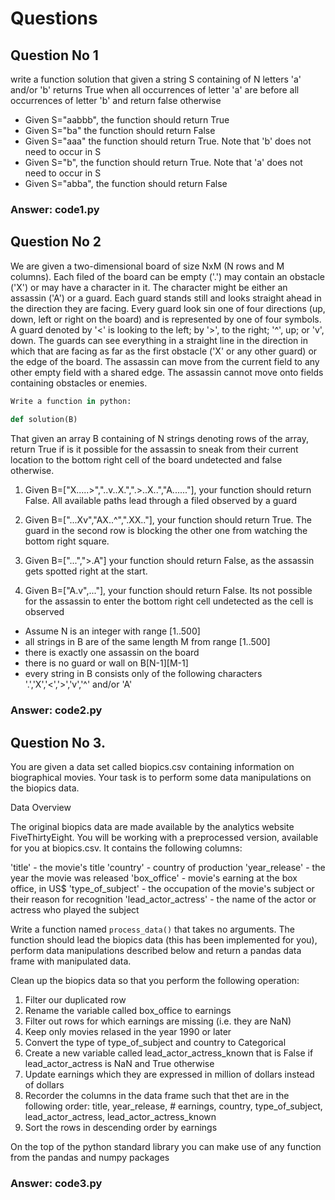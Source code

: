 # Questions

## Question No 1
write a function solution that given a string S containing of N letters 'a' and/or 'b' returns True when all occurrences of letter 'a' are before all occurrences of letter 'b' and return false otherwise

- Given S="aabbb", the function should return True
- Given S="ba" the function should return False
- Given S="aaa" the function should return True. Note that 'b' does not need to occur in S
- Given S="b", the function should return True. Note that 'a' does not need to occur in S
- Given S="abba", the function should return False

### Answer: code1.py

## Question No 2
We are given a two-dimensional board of size NxM (N rows and M columns). Each filed of  the board can be empty ('.') may contain an obstacle ('X') or may have a character in it. The character might be either an assassin ('A') or a guard. Each guard stands still and looks straight ahead in the direction they are facing. Every guard look sin one of four directions (up, down, left or right on the board) and is represented by one of four symbols. A guard denoted by '<' is looking to the left; by '>', to the right; '^', up; or 'v', down. The guards can see everything in a straight line in the direction in which that are facing as far as the first obstacle ('X' or any other guard) or the edge of the board. The assassin can move from the current field to any other empty field with a shared edge. The assassin cannot move onto fields containing obstacles or enemies. 
```python
Write a function in python:
    
def solution(B)
```
That given an array B containing of N strings denoting rows of the array, return True if is it possible for the assassin to sneak from their current location to the bottom right cell of the board undetected and false otherwise.

1. Given B=["X.....>","..v..X.",".>..X..","A......"], your function should return False. All available paths lead through a filed observed by a guard

2. Given B=["...Xv","AX..^",".XX.."], your function should return True. The guard in the second row is blocking the other one from watching the bottom right square.

3. Given B=["...",">.A"] your function should return False, as the assassin gets spotted right at the start.

4. Given B=["A.v",..."], your function should return False. Its not possible for the assassin to enter the bottom right cell undetected as the cell is observed

- Assume N is an integer with range [1..500]
- all strings in B are of the same length M from range [1..500]
- there is exactly one assassin on the board
- there is no guard or wall on B[N-1][M-1]
- every string in B consists only of the following characters '.','X','<','>','v','^' and/or 'A'

### Answer: code2.py

## Question No 3.
You are given a data set called biopics.csv containing information on biographical movies. Your task is to perform some data manipulations on the biopics data.

Data Overview

The original biopics data are made available by the analytics website FiveThirtyEight. You will be working with a preprocessed version, available for you at biopics.csv. It contains the following columns:

'title' - the movie's title
'country' - country of production
'year_release' - the year the movie was released
'box_office' - movie's earning at the box office, in US$
'type_of_subject' - the occupation of the movie's subject or their reason for recognition
'lead_actor_actress' - the name of the actor or actress who played the subject

Write a function named ```process_data()``` that takes no arguments. The function should lead the biopics data (this has been implemented for you), perform data manipulations described below and return a pandas data frame with manipulated data.

Clean up the biopics data so that you perform the following operation:

1. Filter our duplicated row
2. Rename the variable called box_office to earnings
3. Filter out rows for which earnings are missing (i.e. they are NaN)
4. Keep only movies relased in the year 1990 or later
5. Convert the type of type_of_subject and country to Categorical 
6. Create a new variable called lead_actor_actress_known that is False if lead_actor_actress is NaN and True otherwise
7. Update earnings which they are expressed in million of dollars instead of dollars 
8. Recorder the columns in the data frame such that thet are in the following order: title, year_release, # earnings, country, type_of_subject, lead_actor_actress, lead_actor_actress_known
9. Sort the rows in descending order by earnings

On the top of the python standard library you can make use of any function from the pandas and numpy packages

### Answer: code3.py